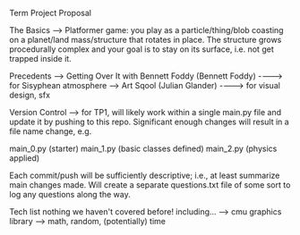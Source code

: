 Term Project Proposal

The Basics
--> Platformer game: you play as a particle/thing/blob coasting on a planet/land mass/structure that rotates in place. The structure grows procedurally complex and your goal is to stay on its surface, i.e. not get trapped inside it.

Precedents
--> Getting Over It with Bennett Foddy (Bennett Foddy) ----> for Sisyphean atmosphere
--> Art Sqool (Julian Glander) ----> for visual design, sfx

Version Control
--> for TP1, will likely work within a single main.py file and update it by pushing to this repo. Significant enough changes will result in a file name change, e.g.

main_0.py (starter)
main_1.py (basic classes defined)
main_2.py (physics applied)

Each commit/push will be sufficiently descriptive; i.e., at least summarize main changes made. Will create a separate questions.txt file of some sort to log any questions along the way.

Tech list
nothing we haven't covered before! including...
--> cmu graphics library
--> math, random, (potentially) time